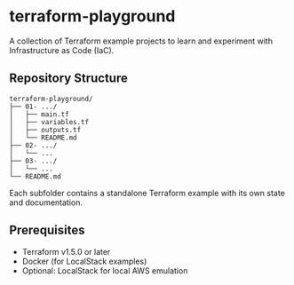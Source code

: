 # terraform-playground

A collection of Terraform example projects to learn and experiment with Infrastructure as Code (IaC).

## Repository Structure

```
terraform-playground/
├── 01- .../
│   ├── main.tf
│   ├── variables.tf
│   ├── outputs.tf
│   └── README.md
├── 02- .../
│   └── ...
├── 03- .../
│   └── ...
└── README.md
```

Each subfolder contains a standalone Terraform example with its own state and documentation.

## Prerequisites

- Terraform v1.5.0 or later
- Docker (for LocalStack examples)
- Optional: LocalStack for local AWS emulation
